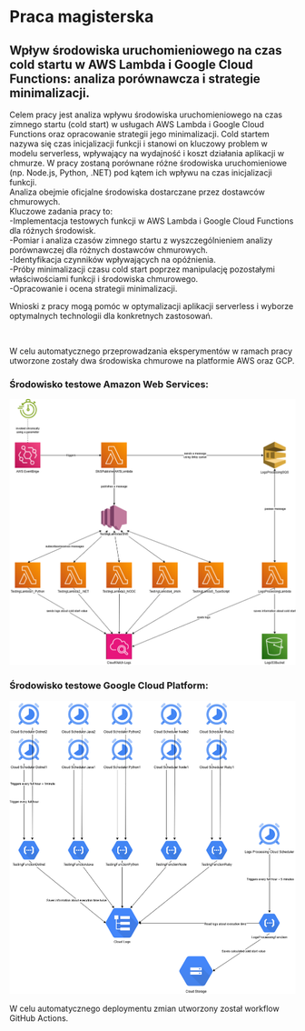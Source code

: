 <h1> Praca magisterska </h1>
<h2> Wpływ środowiska uruchomieniowego na czas cold startu w AWS Lambda i Google Cloud Functions: analiza porównawcza i strategie minimalizacji. </h2>
<p> Celem pracy jest analiza wpływu środowiska uruchomieniowego na czas zimnego startu (cold start) w usługach AWS Lambda i Google Cloud Functions oraz opracowanie strategii jego minimalizacji. Cold startem nazywa się czas inicjalizacji funkcji i stanowi on kluczowy problem w modelu serverless, wpływający na wydajność i koszt działania aplikacji w chmurze.
W pracy zostaną porównane różne środowiska uruchomieniowe (np. Node.js, Python, .NET) pod kątem ich wpływu na czas inicjalizacji funkcji.
  </br>
Analiza obejmie oficjalne środowiska dostarczane przez dostawców chmurowych. </br>
Kluczowe zadania pracy to: </br>
-Implementacja testowych funkcji w AWS Lambda i Google Cloud Functions dla różnych środowisk. </br>
-Pomiar i analiza czasów zimnego startu z wyszczególnieniem analizy porównawczej dla różnych dostawców chmurowych. </br>
-Identyfikacja czynników wpływających na opóźnienia. </br>
-Próby minimalizacji czasu cold start poprzez manipulację pozostałymi właściwościami funkcji i środowiska chmurowego. </br>
-Opracowanie i ocena strategii minimalizacji. </br>

Wnioski z pracy mogą pomóc w optymalizacji aplikacji serverless i wyborze optymalnych technologii dla konkretnych zastosowań. </p>
</br>

<p> W celu automatycznego przeprowadzania eksperymentów w ramach pracy utworzone zostały dwa środowiska chmurowe na platformie AWS oraz GCP. </p>

<h3> Środowisko testowe Amazon Web Services: </h3>

![AWS cold start testing architecture](./AWS_cold_start_testing_architecture.drawio.png)

<h3> Środowisko testowe Google Cloud Platform: </h3>

![GCP cold start testing architecture](./GCP_cold_start_testing_architecture.drawio.png)

<p>W celu automatycznego deploymentu zmian utworzony został workflow GitHub Actions. </p>
